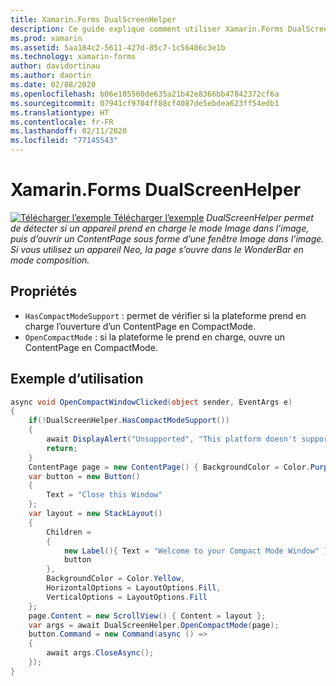 ```yaml
---
title: Xamarin.Forms DualScreenHelper
description: Ce guide explique comment utiliser Xamarin.Forms DualScreenHelper pour optimiser l’expérience dans votre application sur des appareils double écran tels que Surface Duo et Surface Neo.
ms.prod: xamarin
ms.assetid: 5aa184c2-5611-427d-85c7-1c56486c3e1b
ms.technology: xamarin-forms
author: davidortinau
ms.author: daortin
ms.date: 02/08/2020
ms.openlocfilehash: b06e105560de635a21b42e8366bb47842372cf6a
ms.sourcegitcommit: 07941cf9704ff88cf4087de5ebdea623ff54edb1
ms.translationtype: HT
ms.contentlocale: fr-FR
ms.lasthandoff: 02/11/2020
ms.locfileid: "77145543"
---
```

# <a name="xamarinforms-dualscreenhelper"></a>Xamarin.Forms DualScreenHelper
[![Télécharger l’exemple](~/media/shared/download.png) Télécharger l’exemple](https://github.com/xamarin/xamarin-forms-samples/UserInterface/DualScreenDemos)
_DualScreenHelper permet de détecter si un appareil prend en charge le mode Image dans l’image, puis d’ouvrir un ContentPage sous forme d’une fenêtre Image dans l’image. Si vous utilisez un appareil Neo, la page s’ouvre dans le WonderBar en mode composition._
## <a name="properties"></a>Propriétés
- `HasCompactModeSupport` : permet de vérifier si la plateforme prend en charge l’ouverture d’un ContentPage en CompactMode.
- `OpenCompactMode` : si la plateforme le prend en charge, ouvre un ContentPage en CompactMode.
## <a name="example-usage"></a>Exemple d’utilisation
```c#
async void OpenCompactWindowClicked(object sender, EventArgs e)
{
    if(!DualScreenHelper.HasCompactModeSupport())
    {
        await DisplayAlert("Unsupported", "This platform doesn't support this feature", "Ok");
        return;
    }
    ContentPage page = new ContentPage() { BackgroundColor = Color.Purple };
    var button = new Button()
    {
        Text = "Close this Window"
    };
    var layout = new StackLayout()
    {
        Children =
        {
            new Label(){ Text = "Welcome to your Compact Mode Window" }, 
            button
        },
        BackgroundColor = Color.Yellow,
        HorizontalOptions = LayoutOptions.Fill,
        VerticalOptions = LayoutOptions.Fill
    };
    page.Content = new ScrollView() { Content = layout };
    var args = await DualScreenHelper.OpenCompactMode(page);
    button.Command = new Command(async () =>
    {
        await args.CloseAsync();
    });
}